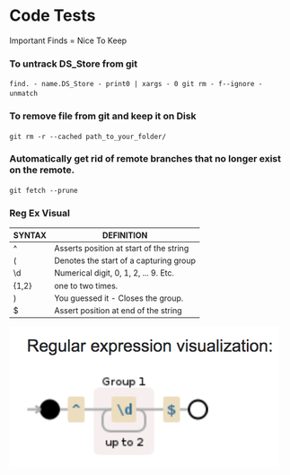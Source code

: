<h1>Code Tests</h1>

Important Finds = Nice To Keep

### To untrack DS_Store from git
`find. - name.DS_Store - print0 | xargs - 0 git rm - f--ignore - unmatch`
### To remove file from git and keep it on Disk
`git rm -r --cached path_to_your_folder/`
### Automatically get rid of remote branches that no longer exist on the remote.
`git fetch --prune`
### Reg Ex Visual
SYNTAX  | DEFINITION
------------- | -------------
^  | Asserts position at start of the string
(  | Denotes the start of a capturing group
\d  | Numerical digit, 0, 1, 2, ... 9. Etc.
{1,2}  | one to two times.
)  | You guessed it - Closes the group.
$  | Assert position at end of the string
![visual](https://raw.githubusercontent.com/IamGiel/notes/master/images/regex%20visual.png)


